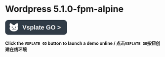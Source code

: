 # Wordpress 5.1.0-fpm-alpine

<a href="https://www.vsplate.com/?docker-compose=https://github.com/vsplate/dcenvs/wordpress/5.1.0-fpm-alpine"><img alt="VSPLATE GO" src="https://raw.githubusercontent.com/vsplate/images/master/vsgo_btn.png" width="200px"></a>

**Click the `VSPLATE GO` button to launch a demo online / 点击`VSPLATE GO`按钮创建在线环境**